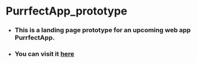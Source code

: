 # PurrfectApp_prototype

* ### This is a landing page prototype for an upcoming web app PurrfectApp.
* ### You can visit it [here](https://xd.adobe.com/view/9c88d3f9-6e81-4567-7632-3ebeb5315f4f-eab9/?fullscreen)
